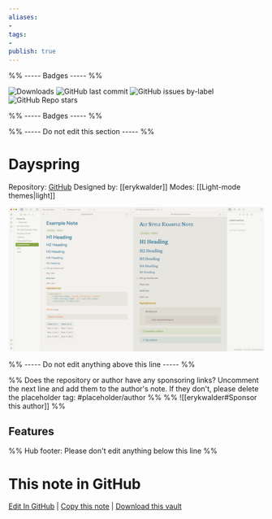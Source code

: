```yaml
---
aliases:
- 
tags: 
- 
publish: true
---
```


%% ----- Badges ----- %%

![Downloads](https://img.shields.io/badge/downloads-8737-573E7A?style=for-the-badge&logo=)
![GitHub last commit](https://img.shields.io/github/last-commit/erykwalder/dayspring-theme?color=573E7A&label=last%20update&logo=github&style=for-the-badge)
![GitHub issues by-label](https://img.shields.io/github/issues/erykwalder/dayspring-theme/help%20wanted?color=573E7A&logo=github&style=for-the-badge) 
![GitHub Repo stars](https://img.shields.io/github/stars/erykwalder/dayspring-theme?color=573E7A&logo=github&style=for-the-badge)

%% ----- Badges ----- %%

%% ----- Do not edit this section ----- %%

# Dayspring

Repository: [GitHub](https://github.com/erykwalder/dayspring-theme)
Designed by: [[erykwalder]]
Modes: [[Light-mode themes|light]]



![screenshot](https://github.com/erykwalder/dayspring-theme/raw/HEAD/screenshots/thumbnail.png)

%% ----- Do not edit anything above this line ----- %% 

%% Does the repository or author have any sponsoring links? Uncomment the next line and add them to the author's note. If they don't, please delete the placeholder tag: #placeholder/author %%
%% ![[erykwalder#Sponsor this author]] %%


## Features



%% Hub footer: Please don't edit anything below this line %%

# This note in GitHub

<span class="git-footer">[Edit In GitHub](https://github.dev/obsidian-community/obsidian-hub/blob/main/02%20-%20Community%20Expansions/02.05%20All%20Community%20Expansions/Themes/Dayspring.md "git-hub-edit-note") | [Copy this note](https://raw.githubusercontent.com/obsidian-community/obsidian-hub/main/02%20-%20Community%20Expansions/02.05%20All%20Community%20Expansions/Themes/Dayspring.md "git-hub-copy-note") | [Download this vault](https://github.com/obsidian-community/obsidian-hub/archive/refs/heads/main.zip "git-hub-download-vault") </span>

